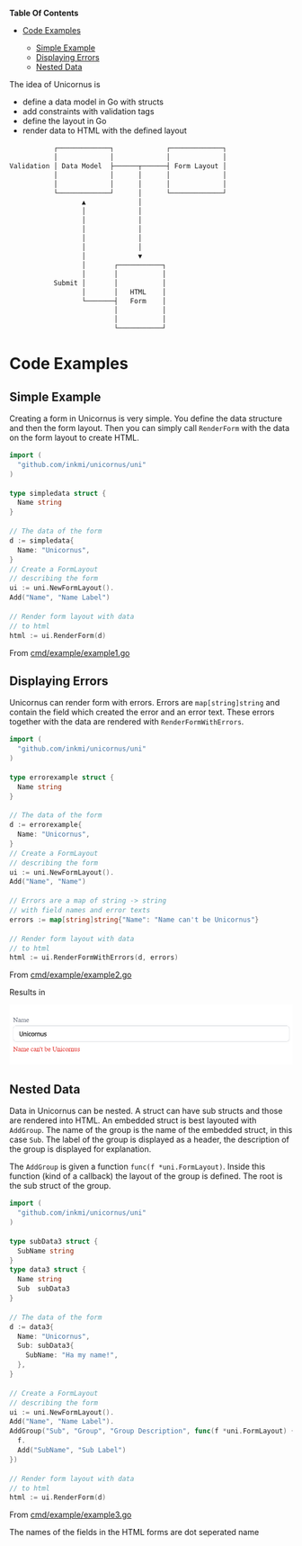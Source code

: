 <p><b>Table Of Contents</b></p><ul><li><a href="#code-examples">Code Examples</a></li><ul><li><a href="#simple-example">Simple Example</a></li><li><a href="#displaying-errors">Displaying Errors</a></li><li><a href="#nested-data">Nested Data</a></li></ul></ul>

The idea of Unicornus is

* define a data model in Go with structs
* add constraints with validation tags
* define the layout in Go
* render data to HTML with the defined layout


```
           ┌─────────────┐             ┌─────────────┐
           │             │             │             │
Validation │ Data Model  ├──────┬──────┤ Form Layout │
           │             │      │      │             │
           │             │      │      │             │
           └─────────────┘      │      └─────────────┘
                  ▲             │
                  │             │
                  │             │
                  │             │
                  │             │
                  │             │
                  │             ▼
                  │       ┌───────────┐
                  │       │           │
           Submit │       │           │
                  │       │   HTML    │
                  └───────┤   Form    │
                          │           │
                          │           │
                          └───────────┘
```

# Code Examples



## Simple Example


Creating a form in Unicornus is very simple. You define the data structure and
then the form layout. Then you can simply call `RenderForm` with the data on the form layout to create HTML.

```go
import (
  "github.com/inkmi/unicornus/uni"
)

type simpledata struct {
  Name string
}

// The data of the form
d := simpledata{
  Name: "Unicornus",
}
// Create a FormLayout
// describing the form
ui := uni.NewFormLayout().
Add("Name", "Name Label")

// Render form layout with data
// to html
html := ui.RenderForm(d)
```
From [cmd/example/example1.go](cmd/example/example1.go)


## Displaying Errors


Unicornus can render form with errors. Errors are `map[string]string` and contain the field which created the error and an error text. These errors together with the data are rendered with `RenderFormWithErrors`.

```go
import (
  "github.com/inkmi/unicornus/uni"
)

type errorexample struct {
  Name string
}

// The data of the form
d := errorexample{
  Name: "Unicornus",
}
// Create a FormLayout
// describing the form
ui := uni.NewFormLayout().
Add("Name", "Name")

// Errors are a map of string -> string
// with field names and error texts
errors := map[string]string{"Name": "Name can't be Unicornus"}

// Render form layout with data
// to html
html := ui.RenderFormWithErrors(d, errors)
```
From [cmd/example/example2.go](cmd/example/example2.go)

Results in

<img src="https://raw.githubusercontent.com/inkmi/unicornus/master/formexample.png" width="600">

## Nested Data


Data in Unicornus can be nested. A struct can have sub structs and those are rendered into HTML.
An embedded struct is best layouted with `AddGroup`. The name of the group is the name of the
embedded struct, in this case `Sub`. The label of the group is displayed as a header, the
description of the group is displayed for explanation.

The `AddGroup` is given a function `func(f *uni.FormLayout)`. Inside this function (kind of a callback)
the layout of the group is defined. The root is the sub struct of the group.


```go
import (
  "github.com/inkmi/unicornus/uni"
)

type subData3 struct {
  SubName string
}
type data3 struct {
  Name string
  Sub  subData3
}

// The data of the form
d := data3{
  Name: "Unicornus",
  Sub: subData3{
    SubName: "Ha my name!",
  },
}

// Create a FormLayout
// describing the form
ui := uni.NewFormLayout().
Add("Name", "Name Label").
AddGroup("Sub", "Group", "Group Description", func(f *uni.FormLayout) {
  f.
  Add("SubName", "Sub Label")
})

// Render form layout with data
// to html
html := ui.RenderForm(d)
```
From [cmd/example/example3.go](cmd/example/example3.go)

The names of the fields in the HTML forms are dot seperated name